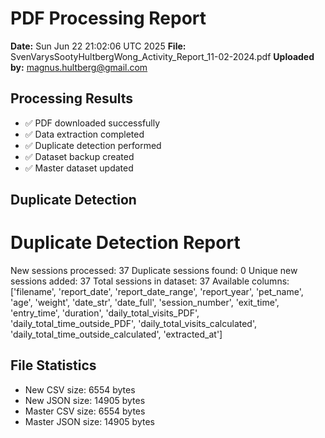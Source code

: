 # PDF Processing Report

**Date:** Sun Jun 22 21:02:06 UTC 2025
**File:** SvenVarysSootyHultbergWong_Activity_Report_11-02-2024.pdf
**Uploaded by:** magnus.hultberg@gmail.com

## Processing Results
- ✅ PDF downloaded successfully
- ✅ Data extraction completed
- ✅ Duplicate detection performed
- ✅ Dataset backup created
- ✅ Master dataset updated

## Duplicate Detection
Duplicate Detection Report
========================
New sessions processed: 37
Duplicate sessions found: 0
Unique new sessions added: 37
Total sessions in dataset: 37
Available columns: ['filename', 'report_date', 'report_date_range', 'report_year', 'pet_name', 'age', 'weight', 'date_str', 'date_full', 'session_number', 'exit_time', 'entry_time', 'duration', 'daily_total_visits_PDF', 'daily_total_time_outside_PDF', 'daily_total_visits_calculated', 'daily_total_time_outside_calculated', 'extracted_at']

## File Statistics
- New CSV size: 6554 bytes
- New JSON size: 14905 bytes
- Master CSV size: 6554 bytes
- Master JSON size: 14905 bytes

